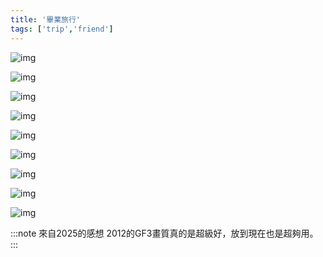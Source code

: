 ```yaml
---
title: '畢業旅行'
tags: ['trip','friend']
---
```


![img](./img_ig/201209/001.jpg)

![img](./img_ig/201209/002.jpg)

![img](./img_ig/201209/003.jpg)

![img](./img_ig/201209/004.jpg)

![img](./img_ig/201209/005.jpg)

![img](./img_ig/201209/006.jpg)

![img](./img_ig/201209/007.jpg)

![img](./img_ig/201209/008.jpg)

![img](./img_ig/201209/009.jpg)

:::note 來自2025的感想
2012的GF3畫質真的是超級好，放到現在也是超夠用。
:::